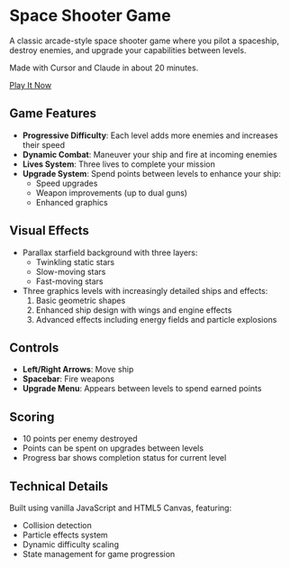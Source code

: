 # Space Shooter Game

A classic arcade-style space shooter game where you pilot a spaceship, destroy enemies, and upgrade your capabilities between levels.

Made with Cursor and Claude in about 20 minutes.

[Play It Now](https://bsharpe.github.io/upgrade_me/)

## Game Features

- **Progressive Difficulty**: Each level adds more enemies and increases their speed
- **Dynamic Combat**: Maneuver your ship and fire at incoming enemies
- **Lives System**: Three lives to complete your mission
- **Upgrade System**: Spend points between levels to enhance your ship:
  - Speed upgrades
  - Weapon improvements (up to dual guns)
  - Enhanced graphics

## Visual Effects

- Parallax starfield background with three layers:
  - Twinkling static stars
  - Slow-moving stars
  - Fast-moving stars
- Three graphics levels with increasingly detailed ships and effects:
  1. Basic geometric shapes
  2. Enhanced ship design with wings and engine effects
  3. Advanced effects including energy fields and particle explosions

## Controls

- **Left/Right Arrows**: Move ship
- **Spacebar**: Fire weapons
- **Upgrade Menu**: Appears between levels to spend earned points

## Scoring

- 10 points per enemy destroyed
- Points can be spent on upgrades between levels
- Progress bar shows completion status for current level

## Technical Details

Built using vanilla JavaScript and HTML5 Canvas, featuring:
- Collision detection
- Particle effects system
- Dynamic difficulty scaling
- State management for game progression 